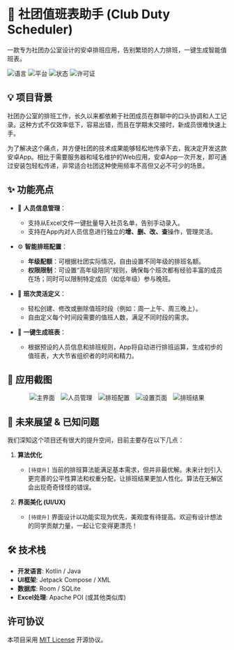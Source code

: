 

# 🏢 社团值班表助手 (Club Duty Scheduler)

一款专为社团办公室设计的安卓排班应用，告别繁琐的人力排班，一键生成智能值班表。

![语言](https://img.shields.io/badge/Language-Kotlin-blue.svg)
![平台](https://img.shields.io/badge/Platform-Android-brightgreen.svg)
![状态](https://img.shields.io/badge/Status-Active-yellow.svg)
![许可证](https://img.shields.io/badge/License-MIT-orange.svg)

## 💡 项目背景

社团办公室的排班工作，长久以来都依赖于社团成员在群聊中的口头协调和人工记录。这种方式不仅效率低下，容易出错，而且在学期末交接时，新成员很难快速上手。

为了解决这个痛点，并方便社团的技术成果能够轻松地传承下去，我决定开发这款安卓App。相比于需要服务器和域名维护的Web应用，安卓App一次开发，即可通过安装包轻松传递，非常适合社团这种使用频率不高但又必不可少的场景。

## ✨ 功能亮点

- 📂 **人员信息管理**：
  - 支持从Excel文件一键批量导入社员名单，告别手动录入。
  - 支持在App内对人员信息进行独立的**增、删、改、查**操作，管理灵活。

- ⚙️ **智能排班配置**：
  - **年级配额**：可根据社团实际情况，自由设置不同年级的排班名额。
  - **权限限制**：可设置“高年级陪同”规则，确保每个班次都有经验丰富的成员在场；同时可以限制特定成员（如低年级）参与晚班。

- 📅 **班次灵活定义**：
  - 轻松创建、修改或删除值班时段（例如：周一上午、周三晚上）。
  - 自由定义每个时间段需要的值班人数，满足不同时段的需求。

- 🤖 **一键生成班表**：
  - 根据预设的人员信息和排班规则，App将自动进行排班运算，生成初步的值班表，大大节省组织者的时间和精力。

## 📱 应用截图


<p align="center">
  <img src="https://free.picui.cn/free/2025/10/07/68e40efe4c100.png" alt="主界面" style="margin-right: 10px;"/>
  <img src="https://free.picui.cn/free/2025/10/07/68e410a319c7b.png" alt="人员管理" style="margin-right: 10px;"/>
  <img src="https://free.picui.cn/free/2025/10/07/68e40f45b2971.png" alt="排班配置" style="margin-right: 10px;"/>
  <img src="https://free.picui.cn/free/2025/10/07/68e40f9082cd5.png" alt="设置页面" style="margin-right: 10px;"/>
  <img src="https://free.picui.cn/free/2025/10/07/68e40ed6dc7eb.png" alt="排班结果"/>
</p>

## 🚀 未来展望 & 已知问题

我们深知这个项目还有很大的提升空间，目前主要存在以下几点：

1.  **算法优化**
    - `[待提升]` 当前的排班算法能满足基本需求，但并非最优解。未来计划引入更完善的公平性算法和权重分配，让排班结果更加人性化。算法在无解区会出现奇奇怪怪的错误。

2.  **界面美化 (UI/UX)**
    - `[待提升]` 界面设计以功能实现为优先，美观度有待提高。欢迎有设计想法的同学贡献力量，一起让它变得更漂亮！

## 🛠️ 技术栈

- **开发语言**: Kotlin / Java
- **UI框架**: Jetpack Compose / XML
- **数据库**: Room / SQLite
- **Excel处理**: Apache POI (或其他类似库)

## 许可协议

本项目采用 [MIT License](LICENSE) 开源协议。

